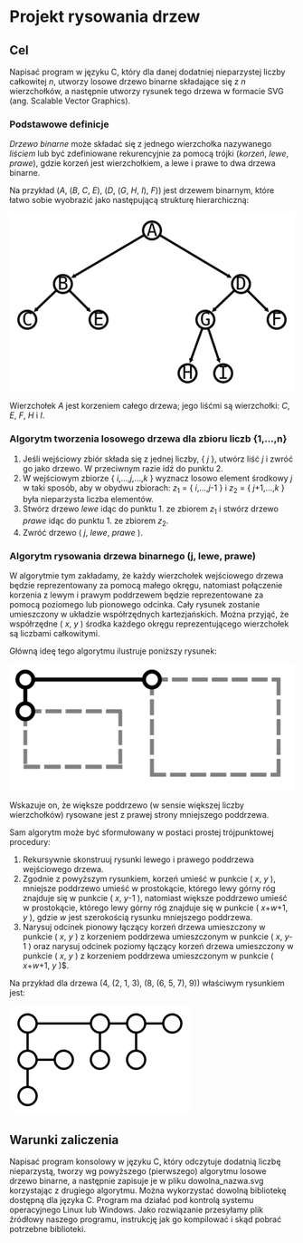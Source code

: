 # Projekt rysowania drzew

## Cel

Napisać program w języku C, który dla danej dodatniej nieparzystej liczby całkowitej _n_, utworzy losowe drzewo binarne składające się z _n_ wierzchołków, a następnie utworzy rysunek tego drzewa w formacie SVG (ang. Scalable Vector Graphics).

### Podstawowe definicje

_Drzewo binarne_ może składać się z jednego wierzchołka nazywanego _liściem_ lub być zdefiniowane rekurencyjnie za pomocą trójki (_korzeń_, _lewe_, _prawe_), gdzie korzeń jest wierzchołkiem, a lewe i prawe to dwa drzewa binarne.

Na przykład (_A_, (_B_, _C_, _E_), (_D_, (_G_, _H_, _I_), _F_)) jest drzewem binarnym, które łatwo sobie wyobrazić jako następującą strukturę hierarchiczną:

![Drzewo](drzewo.svg)

Wierzchołek _A_ jest korzeniem całego drzewa; jego liśćmi są wierzchołki: _C_, _E_, _F_, _H_ i _I_.

### Algorytm tworzenia losowego drzewa dla zbioru liczb {1,...,n}

1. Jeśli wejściowy zbiór składa się z jednej liczby, { _j_ }, utwórz liść _j_ i zwróć go jako drzewo. W przeciwnym razie idź do punktu 2.
2. W wejściowym zbiorze { _i_,...,_j_,...,_k_ } wyznacz losowo element środkowy _j_ w taki sposób, aby w obydwu zbiorach: _z_<sub>1</sub> = { _i_,...,_j_-1 } i _z_<sub>2</sub> = { _j_+1,...,_k_ } była nieparzysta liczba elementów.
3. Stwórz drzewo _lewe_ idąc do punktu 1. ze zbiorem _z_<sub>1</sub> i stwórz drzewo _prawe_ idąc do punktu 1. ze zbiorem _z_<sub>2</sub>.
4. Zwróć drzewo ( _j_, _lewe_, _prawe_ ).

### Algorytm rysowania drzewa binarnego (j, lewe, prawe)

W algorytmie tym zakładamy, że każdy wierzchołek wejściowego drzewa będzie reprezentowany za pomocą małego okręgu, natomiast połączenie korzenia z lewym i prawym poddrzewem będzie reprezentowane za pomocą poziomego lub pionowego odcinka. Cały rysunek zostanie umieszczony w układzie współrzędnych kartezjańskich. Można przyjąć, że współrzędne ( _x_, _y_ ) środka każdego okręgu reprezentującego wierzchołek są liczbami całkowitymi.

Główną ideę tego algorytmu ilustruje poniższy rysunek:

![HV-Model](hvmodel.svg)

Wskazuje on, że większe poddrzewo (w sensie większej liczby wierzchołków) rysowane jest z prawej strony mniejszego poddrzewa.

Sam algorytm może być sformułowany w postaci prostej trójpunktowej procedury:

1. Rekursywnie skonstruuj rysunki lewego i prawego poddrzewa wejściowego drzewa.
2. Zgodnie z powyższym rysunkiem, korzeń umieść w punkcie ( _x_, _y_ ), mniejsze poddrzewo umieść w prostokącie, którego lewy górny róg znajduje się w punkcie ( _x_, _y_-1 ), natomiast większe poddrzewo umieść w prostokącie, którego lewy górny róg znajduje się w punkcie ( _x_+_w_+1, _y_ ), gdzie _w_ jest szerokością rysunku mniejszego poddrzewa.
3. Narysuj odcinek pionowy łączący korzeń drzewa umieszczony w punkcie ( _x_, _y_ ) z korzeniem poddrzewa umieszczonym w punkcie ( _x_, _y_-1 ) oraz narysuj odcinek poziomy łączący korzeń drzewa umieszczony w punkcie ( _x_, _y_ ) z korzeniem poddrzewa umieszczonym w punkcie ( _x_+_w_+1, _y_ )$.
 
Na przykład dla drzewa (4, (2, 1, 3), (8, (6, 5, 7), 9)) właściwym rysunkiem jest:

![HV-Tree](hvtree.svg)

## Warunki zaliczenia

Napisać program konsolowy w języku C, który odczytuje dodatnią liczbę nieparzystą, tworzy wg powyższego (pierwszego) algorytmu losowe drzewo binarne, a następnie zapisuje je w pliku dowolna_nazwa.svg korzystając z drugiego algorytmu. Można wykorzystać dowolną bibliotekę dostępną dla języka C. Program ma działać pod kontrolą systemu operacyjnego Linux lub Windows. Jako rozwiązanie przesyłamy plik źródłowy naszego programu, instrukcję jak go kompilować i skąd pobrać potrzebne biblioteki. 
